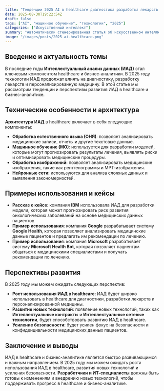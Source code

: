```yaml
---
title: "Тенденции 2025 AI в healthcare диагностика разработка лекарств и персонализированная медицина в анализе больших данных и бизнес аналитике"
date: 2025-08-30T19:22:54Z
draft: false
tags: ["AI", "машинное обучение", "технологии", "2025"]
categories: ["Искусственный интеллект"]
summary: "Автоматически сгенерированная статья об искусственном интеллекте"
image: "/images/posts/2025-ai-healthcare.png"
---
```

## Введение и актуальность темы

В последние годы **Интеллектуальный анализ данных (ИАД)** стал ключевым компонентом healthcare и бизнес-аналитики. В 2025 году технологии ИАД продолжат влиять на диагностику, разработку лекарств и персонализированную медицину. В этой статье мы рассмотрим тенденции и перспективы развития ИАД в healthcare и бизнес-аналитике.

## Технические особенности и архитектура

**Архитектура ИАД** в healthcare включает в себя следующие компоненты:

* **Обработка естественного языка (ОНЯ)**: позволяет анализировать медицинские записи, отчеты и другие текстовые данные.
* **Машинное обучение (МО)**: используется для разработки моделей, которые могут прогнозировать результаты лечения, выявлять риски и оптимизировать медицинские процедуры.
* **Обработка изображений**: позволяет анализировать медицинские изображения, такие как рентгенограммы и МРТ-изображения.
* **Нейронные сети**: используются для анализа сложных данных и выявления закономерностей.

## Примеры использования и кейсы

* **Рассказ о кейсе**: компания **IBM** использовала ИАД для разработки модели, которая может прогнозировать риск развития онкологических заболеваний на основе медицинских данных пациентов.
* **Пример использования**: компания **Google** разрабатывает систему **Google Health**, которая позволяет анализировать медицинские данные пациентов и предлагать им рекомендации по лечению.
* **Пример использования**: компания **Microsoft** разрабатывает систему **Microsoft Health Bot**, которая позволяет пациентам общаться с медицинскими специалистами и получать рекомендации по лечению.

## Перспективы развития

В 2025 году мы можем ожидать следующих перспектив:

* **Рост использования ИАД в healthcare**: ИАД будет широко использовать в healthcare для диагностики, разработки лекарств и персонализированной медицины.
* **Развитие новых технологий**: появление новых технологий, таких как **Интеллектуальные контракты** и **Интеллектуальные сетевые технологии**, будет способствовать развитию ИАД в healthcare.
* **Усиление безопасности**: будет усилен фокус на безопасности и конфиденциальности медицинских данных пациентов.

## Заключение и выводы

ИАД в healthcare и бизнес-аналитике является быстро развивающимся и важным направлением. В 2025 году мы можем ожидать роста использования ИАД в healthcare, развития новых технологий и усиления безопасности. **Разработчики и ИТ-специалисты** должны быть готовы к изменениям и внедрению новых технологий, чтобы поддерживать прогресс в healthcare и бизнес-аналитике.